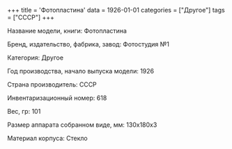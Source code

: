 +++
title = 'Фотопластина'
data = 1926-01-01
categories = ["Другое"]
tags = ["СССР"]
+++

Название модели, книги: Фотопластина

Бренд, издательство, фабрика, завод: Фотостудия №1

Категория: Другое

Год производства, начало выпуска модели: 1926

Страна производитель: СССР

Инвентаризационный номер: 618

Вес, гр: 101

Размер аппарата  собранном виде, мм: 130х180х3

Материал корпуса: Стекло

